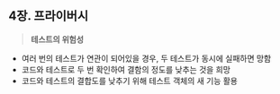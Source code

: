 ## 4장. 프라이버시

>**테스트의 위험성**

- 여러 번의 테스트가 연관이 되어있을 경우, 두 테스트가 동시에 실패하면 망함
- 코드와 테스트로 두 번 확인하여 결함의 정도를 낮추는 것을 희망
- 코드와 테스트의 결합도를 낮추기 위해 테스트 객체의 새 기능 활용